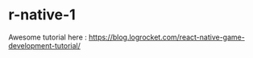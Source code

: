 # r-native-1

Awesome tutorial here : https://blog.logrocket.com/react-native-game-development-tutorial/